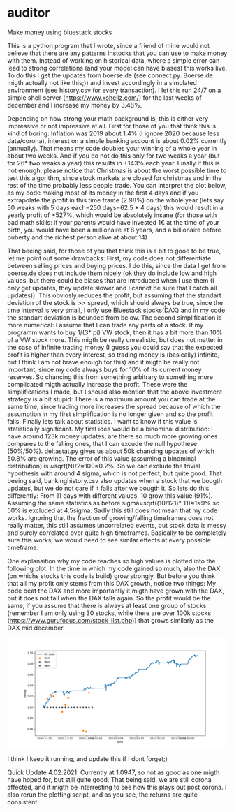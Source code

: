 # auditor
Make money using bluestack stocks

This is a python program that I wrote, since a friend of mine would not believe that there are any patterns instocks that you can use to make money with them. Instead of working on historical data, where a simple error can lead to strong correlations (and your model can have biases) this works live. To do this I get the updates from boerse.de (see connect.py. Boerse.de migth actually not like this;)) and invest accordingly in a simulated environment (see history.csv for every transaction). I let this run 24/7 on a simple shell server (https://www.xshellz.com/) for the last weeks of december and I increase my money by 3.48%.

Depending on how strong your math background is, this is either very impressive or not impressive at all. 
First for those of you that think this is kind of boring: Inflation was 2019 about 1.4% (I ignore 2020 because less data/corona), interest on a simple banking account is about 0.02% currently (annually). That means my code doubles your winning of a whole year in about two weeks. And if you do not do this only for two weaks a year (but for 26* two weaks a year) this results in +143% each year. Finally if this is not enough, please notice that Christmas is about the worst possible time to test this algorithm, since stock markets are closed for christmas and in the rest of the time probably less people trade. You can interpret the plot below, as my code making most of its money in the first 4 days and if you extrapolate the profit in this time frame (2.98%) on the whole year (lets say 50 weaks with 5 days each=250 days=62.5 * 4 days) this would result in a yearly profit of +527%, which would be absolutely insane (for those with bad math skills: if your parents would have invested 1€ at the time of your birth, you would have been a millionaire at 8 years, and a billionaire before puberty and the richest person alive at about 14)

That beeing said, for those of you that think this is a bit to good to be true, let me point out some drawbacks:
First, my code does not differentiate between selling prices and buying prices. I do this, since the data I get from boerse.de does not include them nicely (ok they do include low and high values, but there could be biases that are introduced when I use them (I only get updates, they update slower and I cannot be sure that I catch all updates)). This obviosly reduces the profit, but assuming that the standart deviation of the stock is >> spread, which should always be true, since the time interval is very small, I only use Bluestack stocks(DAX) and in my code the standart deviation is bounded from below.
The second simplification is more numerical: I assume that I can trade any parts of a stock. If my programm wants to buy 1/(3* pi) VW stock, then it has a bit more than 10% of a VW stock more. This migth be really unrealistic, but does not matter in the case of infinite trading money (I guess you could say that the expected profit is higher than every interest, so trading money is (basically) infinite, but I think I am not brave enough for this) and it migth be really not important, since my code always buys for 10% of its current money reserves. So chancing this from something arbitrary to something more complicated migth actually increase the profit.
These were the simplifications I made, but I should also mention that the above investment strategy is a bit stupid: There is a maximum amount you can trade at the same time, since trading more increases the spread because of which the assumption in my first simplification is no longer given and so the profit falls.
Finally lets talk about statistics. I want to know if this value is statistically significant.
My first idea would be a binominal distribution: I have around 123k money updates, are there so much more growing ones compares to the falling ones, that I can excude the null hypothese (50%/50%). deltastat.py gives us about 50k chancing updates of which 50.8% are growing. The error of this value (assuming a binominal distribution) is ≈sqrt(N)/2≈100≈0.2%. So we can exclude the trivial hypothesis with around 4 sigma, which is not perfect, but quite good. That beeing said, bankinghistory.csv also updates when a stock that we bougth updates, but we do not care if it falls after we bougth it.
So lets do this differently: From 11 days with different values, 10 grow this value (91%). Assuming the same statistics as before sigma≈sqrt((10/121)* 11)≈1≈9% so 50% is excluded at 4.5sigma.
Sadly this still does not mean that my code works. Ignoring that the fraction of growing/falling timeframes does not really matter, this still assumes uncorrelated events, but stock data is messy and surely correlated over quite high timeframes. Basically to be completely sure this works, we would need to see similar effects at every possible timeframe.

One explanaition why my code reaches so high values is plotted into the following plot. In the time in which my code gained so much, also the DAX (on whichs stocks this code is build) grow strongly. But before you think that all my profit only stems from this DAX growth, notice two things: My code beat the DAX and more importantly it migth have grown with the DAX, but it does not fall when the DAX falls again. So the profit would be the same, if you assume that there is always at least one group of stocks (remember I am only using 30 stocks, while there are over 100k stocks (https://www.gurufocus.com/stock_list.php)) that grows similarly as the DAX mid december.






![](moneyovertime.png)


I think I keep it running, and update this if I dont forget;)

Quick Update 4.02.2021:
Currently at 1.0947, so not as good as one migth have hoped for, but still quite good. That being said, we are still corona affected, and it migth be interresting to see how this plays out post corona. I also rerun the plotting script, and as you see, the returns are quite consistent




